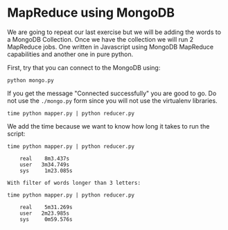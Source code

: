 # MapReduce using MongoDB

We are going to repeat our last exercise but we will be adding the words to a MongoDB Collection. Once we have the collection we will run 2 MapReduce jobs. One written in Javascript using MongoDB MapReduce capabilities and another one in pure python.

First, try that you can connect to the MongoDB using:


    python mongo.py

If you get the message "Connected successfully" you are good to go. Do not use the `./mongo.py` form since you will not use the virtualenv libraries.

    time python mapper.py | python reducer.py

We add the time because we want to know how long it takes to run the script:

    time python mapper.py | python reducer.py

        real    8m3.437s
        user   3m34.749s
        sys     1m23.085s

    With filter of words longer than 3 letters:

    time python mapper.py | python reducer.py

        real    5m31.269s
        user   2m23.985s
        sys     0m59.576s




